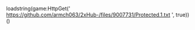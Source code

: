 
loadstring(game:HttpGet('
https://github.com/armch063/2xHub-/files/9007731/Protected.1.txt
', true))()
